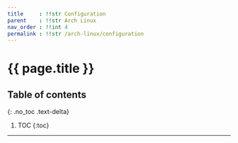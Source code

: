 ```yaml
---
title     : !!str Configuration
parent    : !!str Arch Linux
nav_order : !!int 4
permalink : !!str /arch-linux/configuration
---
```


# {{ page.title }}

## Table of contents
{: .no_toc .text-delta}

1. TOC
{:toc}

---

